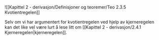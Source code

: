 ![[Kapittel 2 - derivasjon/Definisjoner og teoremer/Teo 2.3.5 Kvotientregelen]]


Selv om vi har argumentert for kvotientregelen ved hjelp av kjerneregelen kan det like vel være lurt å lese litt om [[Kapittel 2 - derivasjon/2.4.1 Kjerneregelen|kjerneregelen]].